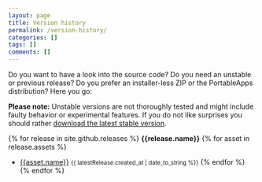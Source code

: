 ```yaml
---
layout: page
title: Version history
permalink: /version-history/
categories: []
tags: []
comments: []
---
```

Do you want to have a look into the source code? 
Do you need an unstable or previous release? 
Do you prefer an installer-less ZIP or the PortableApps distribution?
Here you go:

**Please note:** Unstable versions are not thoroughly tested and might include faulty behavior or experimental features. If you do not like surprises you should rather [download the latest stable version](/downloads/).


{% for release in site.github.releases %}
**{{release.name}}**
	{% for asset in release.assets %}
* [{{asset.name}}]({{asset.browser_download_url}}) <small>{{ latestRelease.created_at | date_to_string %}}</small>
 	{% endfor %}
{% endfor %}
